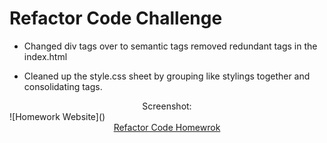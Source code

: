 # **Refactor Code Challenge**

- Changed div tags over to semantic tags removed redundant tags in the index.html

- Cleaned up the style.css sheet by grouping like stylings together and consolidating tags.

<div align="center">Screenshot:</div> ![Homework Website](<assets/images/Code refactor.png>)

<div align="center">
<a href="https://jbyrd126.github.io/refactor-code/">Refactor Code Homewrok</a>
</div>

